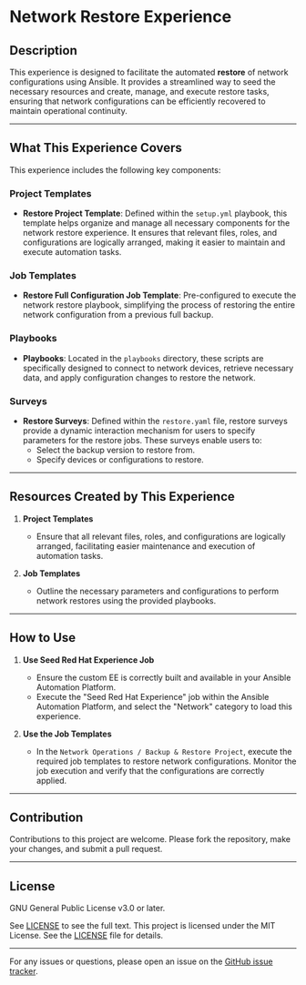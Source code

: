 # Network Restore Experience

## Description

This experience is designed to facilitate the automated **restore** of network configurations using Ansible. It provides a streamlined way to seed the necessary resources and create, manage, and execute restore tasks, ensuring that network configurations can be efficiently recovered to maintain operational continuity.

---

## What This Experience Covers

This experience includes the following key components:

### Project Templates

- **Restore Project Template**: Defined within the `setup.yml` playbook, this template helps organize and manage all necessary components for the network restore experience. It ensures that relevant files, roles, and configurations are logically arranged, making it easier to maintain and execute automation tasks.

### Job Templates

- **Restore Full Configuration Job Template**: Pre-configured to execute the network restore playbook, simplifying the process of restoring the entire network configuration from a previous full backup.

### Playbooks

- **Playbooks**: Located in the `playbooks` directory, these scripts are specifically designed to connect to network devices, retrieve necessary data, and apply configuration changes to restore the network.

### Surveys

- **Restore Surveys**: Defined within the `restore.yaml` file, restore surveys provide a dynamic interaction mechanism for users to specify parameters for the restore jobs. These surveys enable users to:
  - Select the backup version to restore from.
  - Specify devices or configurations to restore.

---

## Resources Created by This Experience

1. **Project Templates**
    - Ensure that all relevant files, roles, and configurations are logically arranged, facilitating easier maintenance and execution of automation tasks.

2. **Job Templates**
    - Outline the necessary parameters and configurations to perform network restores using the provided playbooks.

---

## How to Use

1. **Use Seed Red Hat Experience Job**
    - Ensure the custom EE is correctly built and available in your Ansible Automation Platform.
    - Execute the "Seed Red Hat Experience" job within the Ansible Automation Platform, and select the "Network" category to load this experience.

2. **Use the Job Templates**
    - In the `Network Operations / Backup & Restore Project`, execute the required job templates to restore network configurations. Monitor the job execution and verify that the configurations are correctly applied.

---

## Contribution

Contributions to this project are welcome. Please fork the repository, make your changes, and submit a pull request.

---

## License

GNU General Public License v3.0 or later.

See [LICENSE](https://www.gnu.org/licenses/gpl-3.0.txt) to see the full text. This project is licensed under the MIT License. See the [LICENSE](https://github.com/redhat-cop/network.restore/blob/main/LICENSE) file for details.

---

For any issues or questions, please open an issue on the [GitHub issue tracker](https://github.com/redhat-cop/network.restore/issues).
